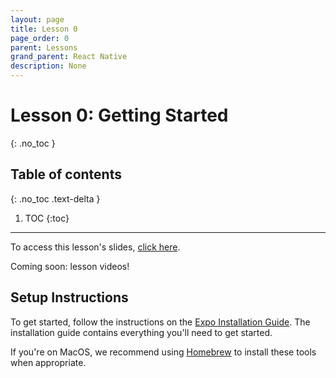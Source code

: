 ```yaml
---
layout: page
title: Lesson 0
page_order: 0
parent: Lessons
grand_parent: React Native
description: None
---
```


# Lesson 0: Getting Started
{: .no_toc }

## Table of contents
{: .no_toc .text-delta }

1. TOC
{:toc}

---

To access this lesson's slides, [click here](https://docs.google.com/presentation/d/1cStn6PqscIJfeQJd9mHPrARsaOk9MuHOY47WFst9nWk/edit?usp=sharing).

Coming soon: lesson videos!

## Setup Instructions

To get started, follow the instructions on the [Expo Installation Guide](https://docs.expo.io/get-started/installation/). The installation guide contains everything you'll need to get started.

If you're on MacOS, we recommend using [Homebrew](https://brew.sh) to install these tools when appropriate.
